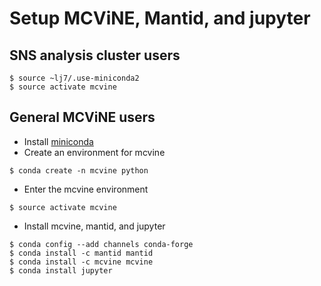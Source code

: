 # Setup MCViNE, Mantid, and jupyter

## SNS analysis cluster users

```
$ source ~lj7/.use-miniconda2
$ source activate mcvine
```

## General MCViNE users

* Install [miniconda](http://conda.pydata.org/miniconda.html)
* Create an environment for mcvine

```
$ conda create -n mcvine python
```
* Enter the mcvine environment

```
$ source activate mcvine
```

* Install mcvine, mantid, and jupyter

```
$ conda config --add channels conda-forge
$ conda install -c mantid mantid 
$ conda install -c mcvine mcvine 
$ conda install jupyter
```
